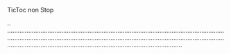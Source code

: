 TicToc non Stop

..
............................................................................................................................................................................................................................................................................................................................................................